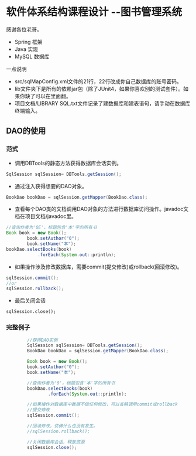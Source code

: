 # 软件体系结构课程设计 --图书管理系统
感谢各位老哥。
- Spring  框架
- Java     实现
- MySQL 数据库

一点说明
- src/sqlMapConfig.xml文件的21行，22行改成你自己数据库的账号密码。
- lib文件夹下是所有的依赖jar包（除了JUnit4，如果你喜欢别的测试套件）。如果你缺了可以在里面翻。
- 项目文档/LIBRARY SQL.txt文件记录了建数据库和建表语句，请手动在数据库终端输入。

## DAO的使用
### 范式
- 调用DBTools的静态方法获得数据库会话实例。
```java
SqlSession sqlSession= DBTools.getSession();
```
- 通过注入获得想要的DAO对象。
```java
BookDao bookDao = sqlSession.getMapper(BookDao.class);
```
- 查看每个DAO类的文档调用DAO对象的方法进行数据库访问操作。javadoc文档在项目文档/javadoc里。
```java
//查询作者为'QE'，标题包含'本'字的所有书
Book book = new Book();
        book.setAuthor("0");
        book.setName("本");
bookDao.selectBooks(book)
            .forEach(System.out::println);
```
- 如果操作涉及修改数据库，需要commit(提交修改)或rollback(回滚修改)。
```java
sqlSession.commit();
//or
sqlSession.rollback();
```
- 最后关闭会话
```
sqlSession.close();
```

### 完整例子
```java
        //获得DAO实例
        SqlSession sqlSession= DBTools.getSession();
        BookDao bookDao = sqlSession.getMapper(BookDao.class);

        Book book = new Book();
        book.setAuthor("0");
        book.setName("本");

        //查询作者为'0'，标题包含'本'字的所有书
        bookDao.selectBooks(book)
                .forEach(System.out::println);

        //如果操作对数据库中数据不做任何修改，可以省略调用commit或rollback
        //提交修改
        sqlSession.commit();

        //回滚修改，仿佛什么也没有发生。
        //sqlSession.rollback();

        //关闭数据库会话，释放资源
        sqlSession.close();
```
